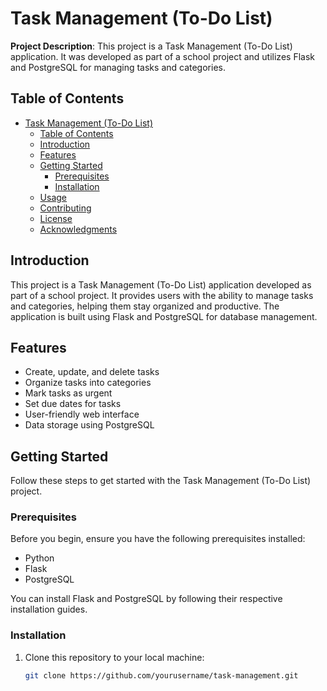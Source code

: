 # Task Management (To-Do List)

**Project Description**: This project is a Task Management (To-Do List) application. It was developed as part of a school project and utilizes Flask and PostgreSQL for managing tasks and categories.

## Table of Contents

- [Task Management (To-Do List)](#task-management-to-do-list)
  - [Table of Contents](#table-of-contents)
  - [Introduction](#introduction)
  - [Features](#features)
  - [Getting Started](#getting-started)
    - [Prerequisites](#prerequisites)
    - [Installation](#installation)
  - [Usage](#usage)
  - [Contributing](#contributing)
  - [License](#license)
  - [Acknowledgments](#acknowledgments)

## Introduction

This project is a Task Management (To-Do List) application developed as part of a school project. It provides users with the ability to manage tasks and categories, helping them stay organized and productive. The application is built using Flask and PostgreSQL for database management.

## Features

- Create, update, and delete tasks
- Organize tasks into categories
- Mark tasks as urgent
- Set due dates for tasks
- User-friendly web interface
- Data storage using PostgreSQL

## Getting Started

Follow these steps to get started with the Task Management (To-Do List) project.

### Prerequisites

Before you begin, ensure you have the following prerequisites installed:

- Python
- Flask
- PostgreSQL

You can install Flask and PostgreSQL by following their respective installation guides.

### Installation

1. Clone this repository to your local machine:

   ```bash
   git clone https://github.com/yourusername/task-management.git

